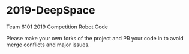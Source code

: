 # 2019-DeepSpace
Team 6101 2019 Competition Robot Code

Please make your own forks of the project and PR your code in to avoid merge conflicts and major issues.
